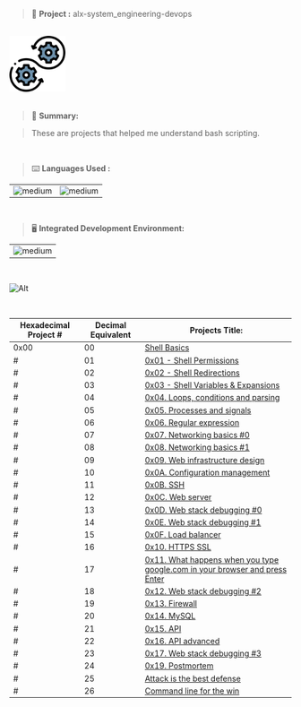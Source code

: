 > 🚧 **Project :** alx-system_engineering-devops

<br>

<div>
  <a href="https://github.com/iamnotnato/alx-system_engineering-devops">
    <img src="https://github.com/iamnotnato/alx-system_engineering-devops/blob/master/images/logo.png" alt="Logo" width="100" height="100">
  </a>
</div>

<br>

> 📝 **Summary:**

> These are projects that helped me understand bash scripting.

<br>

> ⌨️ **Languages Used :**

<table>
  <tr>
    <td><img alt="medium" src="https://img.shields.io/badge/Shell_Script-121011?style=for-the-badge&logo=gnu-bash&logoColor=white"></td>
    <td><img alt="medium" src="https://img.shields.io/badge/Markdown-000000?style=for-the-badge&logo=markdown&logoColor=white"></td>
  </tr>
</table>

<br>

> 🖥️ **Integrated Development Environment:**

<table>
  <tr>
<td><img alt="medium" src="https://img.shields.io/badge/Emacs-%237F5AB6.svg?&style=for-the-badge&logo=gnu-emacs&logoColor=white"></td>
  </tr>
</table>

<br>

![Alt](https://repobeats.axiom.co/api/embed/91ac37b53e43b84fc8bee59df74f32cb4c53c465.svg "Repobeats analytics image")


<br>

| Hexadecimal Project # |  Decimal Equivalent| Projects Title:                                                                                                                                            |
| ----------- | -------- | ---------------------------------------------------------------------------------------------------------------------------------------------------------- |
| 0x00        | 00       | [Shell Basics](./0x00-shell_basics)                                                                                                                         | 
| #  | 01 | [0x01 - Shell Permissions](./0x01-shell_permissions)                                                                                                         |
| #  | 02 | [0x02 - Shell Redirections](./0x02-shell_redirections)                      	                                                                                | 
| #  | 03 | [0x03 - Shell Variables & Expansions](./0x03-shell_variables_expansions)                                                                                     | 
| #  | 04 | [0x04. Loops, conditions and parsing](./0x04-loops_conditions_and_parsing)                                                                                   | 
| #  | 05 | [0x05. Processes and signals](./0x05-processes_and_signals)                                                                                                  |
| #  | 06 | [0x06. Regular expression](./0x06-regular_expressions)                                                                                                       | 
| #  | 07 | [0x07. Networking basics #0](./0x07-networking_basics)                                                                                                       | 
| #  | 08 | [0x08. Networking basics #1](./0x08-networking_basics_2)                                                                                                     | 
| #  | 09 | [0x09. Web infrastructure design](./0x09-web_infrastructure_design)                                                                                          |
| #  | 10 | [0x0A. Configuration management](./0x0A-configuration_management)                                                                                            | 
| #  | 11 | [0x0B. SSH](./0x0B-ssh)                                                                                                                                      | 
| #  | 12 | [0x0C. Web server](./0x0C-web_server)                                                                                                                        | 
| #  | 13 | [0x0D. Web stack debugging #0](./0x0D-web_stack_debugging_0)                                                                                                 | 
| #  | 14 | [0x0E. Web stack debugging #1](./0x0E-web_stack_debugging_1)                                                                                                 |
| #  | 15 | [0x0F. Load balancer](./0x0F-load_balancer)                                                                                                                  | 
| #  | 16 | [0x10. HTTPS SSL](./0x10-https_ssl)                                                                                                                          | 
| #  | 17 | [0x11. What happens when you type google.com in your browser and press Enter](./0x11-what_happens_when_your_type_google_com_in_your_browser_and_press_enter) |
| #  | 18 | [0x12. Web stack debugging #2](./0x12-web_stack_debugging_2)                                                                                                 | 
| #  | 19 | [0x13. Firewall](./0x13-firewall)                                                                                                                            | 
| #  | 20 | [0x14. MySQL](./0x14-mysql)                                                                                                                                  | 
| #  | 21 | [0x15. API](./0x15-api)                                                                                                                                      |
| #  | 22 | [0x16. API advanced](./0x16-api_advanced)                                                                                                                    | 
| #  | 23 | [0x17. Web stack debugging #3](./0x17-web_stack_debugging_3)                                                                                                 |
| #  | 24 | [0x19. Postmortem](./0x19-postmortem)                                                                                                                        | 
| #  | 25 | [Attack is the best defense](./attack_is_the_best_defense)                                                                                                   | 
| #  | 26 | [Command line for the win](./command_line_for_the_win)                                                                                                       |

